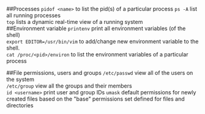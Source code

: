 ##Processes
```pidof <name>``` to list the pid(s) of a particular process
```ps -A``` list all running processes  
```top``` lists a dynamic real-time view of a running system  
##Environment variable
```printenv``` print all environment variables (of the shell)  
```export EDITOR=/usr/bin/vim``` to add/change new environment variable to the shell.  
```cat /proc/<pid>/environ``` to list the environment variables of a particular process 

##File permissions, users and groups
`/etc/passwd` view all of the users on the system  
`/etc/group` view all the groups and their members  
`id <username>` print user and group IDs
`umask` default permissions for newly created files based on the "base" permissions set defined for files and directories
